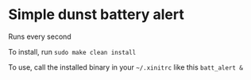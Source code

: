 # Simple dunst battery alert

Runs every second

To install, run `sudo make clean install`

To use, call the installed binary in your `~/.xinitrc` like this `batt_alert &`
 
